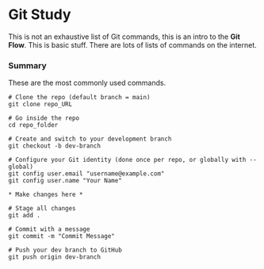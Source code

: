 # Git Study
This is not an exhaustive list of Git commands, this is an intro to the **Git Flow**. This is basic stuff. There are lots of lists of commands on the internet.

### Summary
These are the most commonly used commands.

```
# Clone the repo (default branch = main)
git clone repo_URL

# Go inside the repo
cd repo_folder

# Create and switch to your development branch
git checkout -b dev-branch

# Configure your Git identity (done once per repo, or globally with --global)
git config user.email "username@example.com"
git config user.name "Your Name"

* Make changes here *

# Stage all changes
git add .

# Commit with a message
git commit -m "Commit Message"

# Push your dev branch to GitHub
git push origin dev-branch
```
